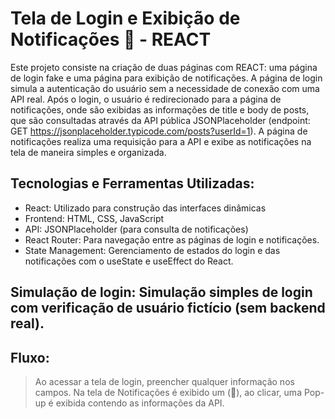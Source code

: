 # Tela de Login e Exibição de Notificações 🔔 - REACT

Este projeto consiste na criação de duas páginas com REACT: uma página de login fake e uma página para exibição de notificações. A página de login simula a autenticação do usuário sem a necessidade de conexão com uma API real. Após o login, o usuário é redirecionado para a página de notificações, onde são exibidas as informações de title e body de posts, que são consultadas através da API pública JSONPlaceholder (endpoint: GET https://jsonplaceholder.typicode.com/posts?userId=1). A página de notificações realiza uma requisição para a API e exibe as notificações na tela de maneira simples e organizada.

## Tecnologias e Ferramentas Utilizadas: 
- React: Utilizado para construção das interfaces dinâmicas
- Frontend: HTML, CSS, JavaScript
- API: JSONPlaceholder (para consulta de notificações)
- React Router: Para navegação entre as páginas de login e notificações.
- State Management: Gerenciamento de estados do login e das notificações com o useState e useEffect do React.

## Simulação de login: Simulação simples de login com verificação de usuário fictício (sem backend real).

## Fluxo: 
> Ao acessar a tela de login, preencher qualquer informação nos campos.
> Na tela de Notificações é exibido um (🔔), ao clicar, uma Pop-up é exibida contendo as informações da API.
